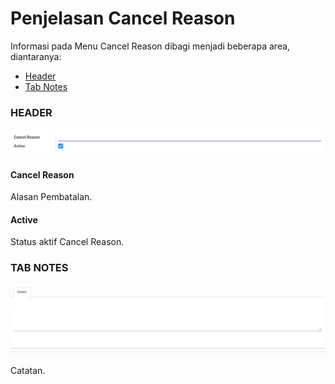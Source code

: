 # Penjelasan Cancel Reason

Informasi pada Menu Cancel Reason dibagi menjadi beberapa area, diantaranya:

* [Header](#bagian-header)
* [Tab Notes](#tab-notes)

### <a name="bagian-header">HEADER</a>

![](../img/cancel-reason/header.png)

#### <a name="field-cancel-reason">Cancel Reason</a>

Alasan Pembatalan.

#### <a name="field-active">Active</a>

Status aktif Cancel Reason.

### <a name="tab-notes">TAB NOTES</a>

![](../img/cancel-reason/tab-notes.png)

Catatan.
